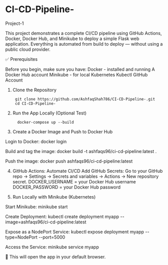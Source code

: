 # CI-CD-Pipeline-
Project-1

This project demonstrates a complete CI/CD pipeline using GitHub Actions, Docker, Docker Hub, and Minikube to deploy a simple Flask web application. Everything is automated from build to deploy — without using a public cloud provider.


✅ Prerequisites

Before you begin, make sure you have:
    Docker - installed and running
    A Docker Hub account
    Minikube -  for local Kubernetes
    Kubectl
    GitHub Account

1. Clone the Repository

        git clone https://github.com/AshfaqShah786/CI-CD-Pipeline-.git
        cd CI-CD-Pipeline-


2. Run the App Locally (Optional Test)


         docker-compose up --build

3. Create a Docker Image and Push to Docker Hub

Login to Docker:
        docker login

Build and tag the image:
        docker build -t ashfaqs96/ci-cd-pipeline:latest .
    
Push the image:
        docker push ashfaqs96/ci-cd-pipeline:latest

4. GitHub Actions: Automate CI/CD
            Add GitHub Secrets:
            Go to your GitHub repo → Settings → Secrets and variables → Actions → New repository secret.
            DOCKER_USERNAME = your Docker Hub username
            DOCKER_PASSWORD = your Docker Hub password

5. Run Locally with Minikube (Kubernetes)


Start Minikube:
        minikube start
    
Create Deployment:
        kubectl create deployment myapp --image=ashfaqs96/ci-cd-pipeline:latest

Expose as a NodePort Service:
        kubectl expose deployment myapp --type=NodePort --port=5000

Access the Service:
        minikube service myapp


🔗 This will open the app in your default browser.
